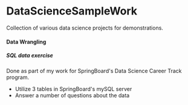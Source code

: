 # DataScienceSampleWork
Collection of various data science projects for demonstrations.

#### Data Wrangling
##### SQL data exercise
Done as part of my work for SpringBoard's Data Science Career Track program.
* Utilize 3 tables in SpringBoard's mySQL server
* Answer a number of questions about the data

